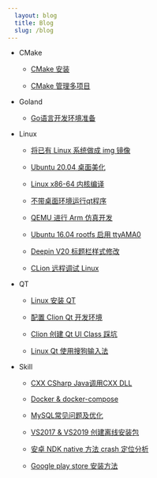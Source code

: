 ```yaml
---
  layout: blog
  title: Blog
  slug: /blog
---
```

* CMake

  * [CMake 安装](blog/CMake/001_CMake安装.md)

  * [CMake 管理多项目](blog/CMake/002_CMake管理多项目.md)

* Goland

  * [Go语言开发环境准备](blog/Goland/001_Go语言开发环境准备.md)

* Linux

  * [将已有 Linux 系统做成 img 镜像](blog/Linux/001_将已有Linux系统做成img镜像.md)

  * [Ubuntu 20.04 桌面美化](blog/Linux/002_Ubuntu桌面美化.md)

  * [Linux x86-64 内核编译](blog/Linux/003_编译内核.md)

  * [不带桌面环境运行qt程序](blog/Linux/004_不带桌面环境运行qt程序.md)

  * [QEMU 进行 Arm 仿真开发](blog/Linux/005_QEMU进行Arm仿真开发.md)

  * [Ubuntu 16.04 rootfs 启用 ttyAMA0](blog/Linux/006_Ubuntu_16.04_rootfs启用ttyAMA0.md)

  * [Deepin V20 标题栏样式修改](blog/Linux/007_DeepinV20标题栏样式修改.md)

  * [CLion 远程调试 Linux](blog/Linux/008_CLion远程调试Linux.md)

* QT

  * [Linux 安装 QT](blog/QT/001_Linux安装QT.md)

  * [配置 Clion Qt 开发环境](blog/QT/002_Clion开发Qt.md)

  * [Clion 创建 Qt UI Class 踩坑](blog/QT/003_Clion创建QtUIClass踩坑.md)

  * [Linux Qt 使用搜狗输入法](blog/QT/004_Qt搜狗输入法.md)

* Skill

  * [CXX CSharp Java调用CXX DLL](blog/Skill/001_CXXCSharpJava调用CXXDLL.md)

  * [Docker & docker-compose](blog/Skill/002_Docker.md)

  * [MySQL常见问题及优化](blog/Skill/003_MySql常见问题及优化.md)

  * [VS2017 & VS2019 创建离线安装包](blog/Skill/004_VS2019VS2019创建离线安装包.md)

  * [安卓 NDK native 方法 crash 定位分析](blog/Skill/005_安卓NDKnative方法crash定位分析.md)

  * [Google play store 安装方法](blog/Skill/006_GooglePlayStore.md)

